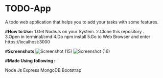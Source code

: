 # TODO-App
A todo web application that helps you to add your tasks with some features.

<b>#How to Use:</b>
1.Get NodeJs on your System.
2.Clone this repository .
3.Open in terminal/cmd
4.Do npm install
5.Go to Web Browser and enter https://localhost:3000

<b>#Screenshots</b>
![Screenshot (15)](https://user-images.githubusercontent.com/50518011/198845642-e22b88d1-5793-410f-9bdf-6a06f70f2877.png)
![Screenshot (16)](https://user-images.githubusercontent.com/50518011/198845662-521890f6-19dd-4d8e-a44c-fa456aeecae7.png)



<b>#Made Using following : </b>

Node Js
Express
MongoDB
Bootstrap
